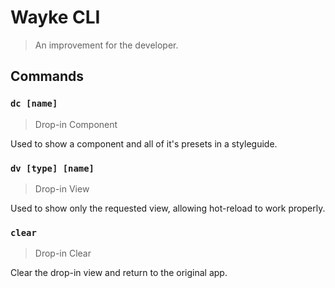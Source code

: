 # Wayke CLI
> An improvement for the developer.

## Commands

### `dc [name]`
> Drop-in Component

Used to show a component and all of it's presets in a styleguide.


### `dv [type] [name]`
> Drop-in View

Used to show only the requested view, allowing hot-reload to work properly.

### `clear`
> Drop-in Clear

Clear the drop-in view and return to the original app.